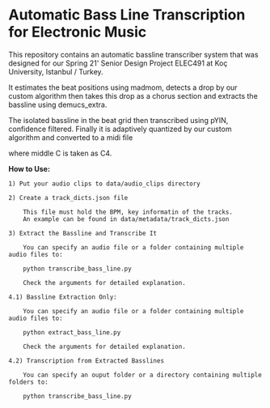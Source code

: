 # Automatic Bass Line Transcription for Electronic Music

This repository contains an automatic bassline transcriber system that was designed for our Spring 21' Senior Design Project ELEC491 at Koç University, Istanbul / Turkey.

It estimates the beat positions using madmom, detects a drop by our custom algorithm then takes this drop as a chorus section and extracts the bassline using demucs_extra.

The isolated bassline in the beat grid then transcribed using pYIN, confidence filtered. Finally it is adaptively quantized by our custom algorithm and converted to a midi file

where middle C is taken as C4.


**How to Use:**

    1) Put your audio clips to data/audio_clips directory

    2) Create a track_dicts.json file

        This file must hold the BPM, key informatin of the tracks.
        An example can be found in data/metadata/track_dicts.json

    3) Extract the Bassline and Transcribe It

        You can specify an audio file or a folder containing multiple audio files to:

        python transcribe_bass_line.py 

        Check the arguments for detailed explanation.

    4.1) Bassline Extraction Only:

        You can specify an audio file or a folder containing multiple audio files to:

        python extract_bass_line.py 

        Check the arguments for detailed explanation.

    4.2) Transcription from Extracted Basslines

        You can specify an ouput folder or a directory containing multiple folders to:

        python transcribe_bass_line.py
